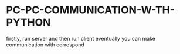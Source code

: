 # PC-PC-COMMUNICATION-W-TH-PYTHON
firstly, run server and then run client
eventually you can make communication with correspond
